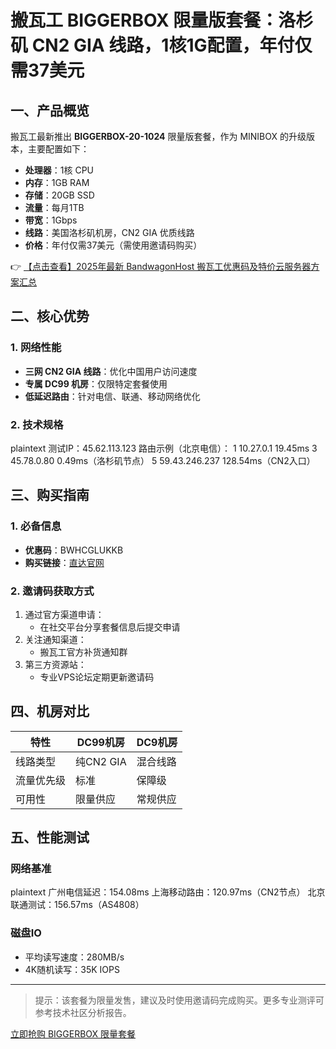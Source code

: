 # 搬瓦工 BIGGERBOX 限量版套餐：洛杉矶 CN2 GIA 线路，1核1G配置，年付仅需37美元

## 一、产品概览

搬瓦工最新推出 **BIGGERBOX-20-1024** 限量版套餐，作为 MINIBOX 的升级版本，主要配置如下：

- **处理器**：1核 CPU
- **内存**：1GB RAM
- **存储**：20GB SSD
- **流量**：每月1TB
- **带宽**：1Gbps
- **线路**：美国洛杉矶机房，CN2 GIA 优质线路
- **价格**：年付仅需37美元（需使用邀请码购买）

👉 [【点击查看】2025年最新 BandwagonHost 搬瓦工优惠码及特价云服务器方案汇总](https://bit.ly/banwagon)

## 二、核心优势

### 1. 网络性能
- **三网 CN2 GIA 线路**：优化中国用户访问速度
- **专属 DC99 机房**：仅限特定套餐使用
- **低延迟路由**：针对电信、联通、移动网络优化

### 2. 技术规格
plaintext
测试IP：45.62.113.123
路由示例（北京电信）：
1  10.27.0.1       19.45ms
3  45.78.0.80      0.49ms（洛杉矶节点）
5  59.43.246.237   128.54ms（CN2入口）

## 三、购买指南

### 1. 必备信息
- **优惠码**：BWHCGLUKKB
- **购买链接**：[直达官网](https://bit.ly/banwagon)

### 2. 邀请码获取方式
1. 通过官方渠道申请：
   - 在社交平台分享套餐信息后提交申请
2. 关注通知渠道：
   - 搬瓦工官方补货通知群
3. 第三方资源站：
   - 专业VPS论坛定期更新邀请码

## 四、机房对比

| 特性        | DC99机房               | DC9机房                |
|-------------|-----------------------|-----------------------|
| 线路类型    | 纯CN2 GIA            | 混合线路              |
| 流量优先级  | 标准                  | 保障级                |
| 可用性      | 限量供应              | 常规供应              |

## 五、性能测试

### 网络基准
plaintext
广州电信延迟：154.08ms
上海移动路由：120.97ms（CN2节点）
北京联通测试：156.57ms（AS4808）

### 磁盘IO
- 平均读写速度：280MB/s
- 4K随机读写：35K IOPS

---

> 提示：该套餐为限量发售，建议及时使用邀请码完成购买。更多专业测评可参考技术社区分析报告。

[立即抢购 BIGGERBOX 限量套餐](https://bit.ly/banwagon)